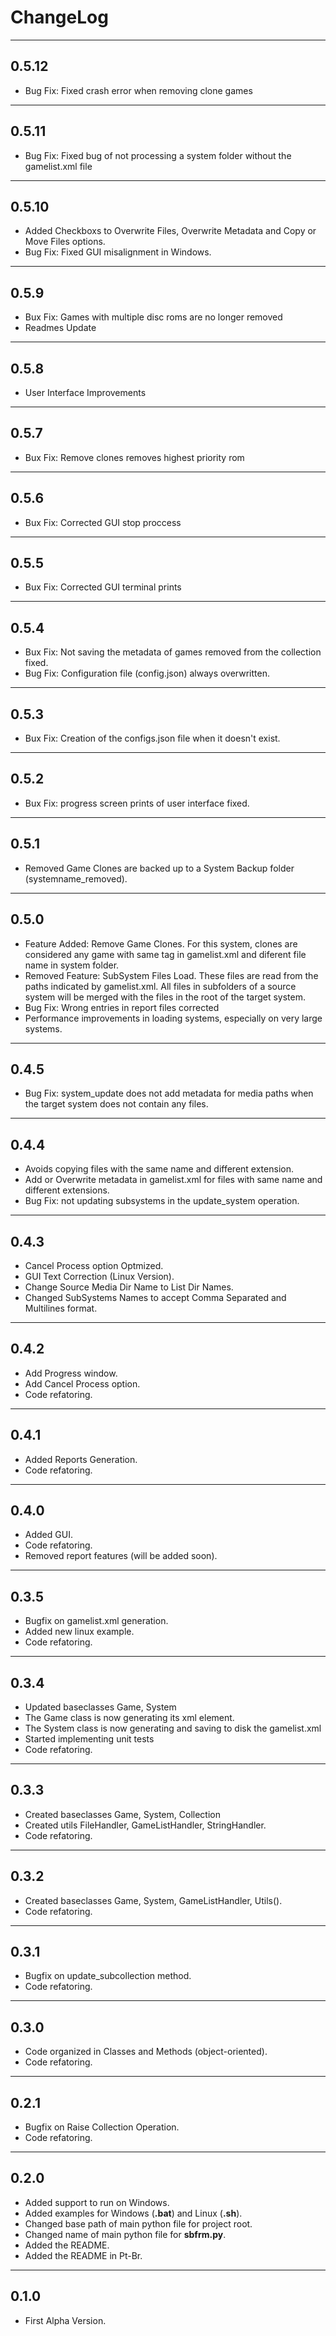 # ChangeLog

---

## 0.5.12
- Bug Fix: Fixed crash error when removing clone games

---

## 0.5.11
- Bug Fix: Fixed bug of not processing a system folder without the gamelist.xml file

---

## 0.5.10
- Added Checkboxs to Overwrite Files, Overwrite Metadata and Copy or Move Files options.
- Bug Fix: Fixed GUI misalignment in Windows.

---

## 0.5.9
- Bux Fix: Games with multiple disc roms are no longer removed
- Readmes Update

---

## 0.5.8
- User Interface Improvements

---

## 0.5.7
- Bux Fix: Remove clones removes highest priority rom

---

## 0.5.6
- Bux Fix: Corrected GUI stop proccess

---

## 0.5.5
- Bux Fix: Corrected GUI terminal prints

---

## 0.5.4
- Bux Fix: Not saving the metadata of games removed from the collection fixed.
- Bug Fix: Configuration file (config.json) always overwritten.

---

## 0.5.3
- Bux Fix: Creation of the configs.json file when it doesn't exist.

---

## 0.5.2
- Bux Fix: progress screen prints of user interface fixed.

---

## 0.5.1
- Removed Game Clones are backed up to a System Backup folder (systemname_removed).

---

## 0.5.0
- Feature Added: Remove Game Clones.
                    For this system, clones are considered any game with same <name> tag in gamelist.xml and diferent file name in system folder.
- Removed Feature: SubSystem Files Load.
                   These files are read from the paths indicated by gamelist.xml. All files in subfolders of a source system will be merged with the files in the root of the target system.
- Bug Fix: Wrong entries in report files corrected
- Performance improvements in loading systems, especially on very large systems.

---

## 0.4.5
- Bug Fix: system_update does not add metadata for media paths when the target system does not contain any files.

---

## 0.4.4
- Avoids copying files with the same name and different extension.
- Add or Overwrite metadata in gamelist.xml for files with same name and
different extensions.
- Bug Fix: not updating subsystems in the update_system operation.

---

## 0.4.3
- Cancel Process option Optmized.
- GUI Text Correction (Linux Version).
- Change Source Media Dir Name to List Dir Names.
- Changed SubSystems Names to accept Comma Separated and Multilines format.

---

## 0.4.2
- Add Progress window.
- Add Cancel Process option.
- Code refatoring.

---

## 0.4.1
- Added Reports Generation.
- Code refatoring.

---

## 0.4.0
- Added GUI.
- Code refatoring.
- Removed report features (will be added soon).

---

## 0.3.5
- Bugfix on gamelist.xml generation.
- Added new linux example.
- Code refatoring.

---

## 0.3.4
- Updated baseclasses Game, System
- The Game class is now generating its xml element.
- The System class is now generating and saving to disk the gamelist.xml
- Started implementing unit tests
- Code refatoring.

---

## 0.3.3
- Created baseclasses Game, System, Collection
- Created utils FileHandler, GameListHandler, StringHandler.
- Code refatoring.

---

## 0.3.2
- Created baseclasses Game, System, GameListHandler, Utils().
- Code refatoring.

---

## 0.3.1
- Bugfix on update_subcollection method.
- Code refatoring.

---

## 0.3.0
- Code organized in Classes and Methods (object-oriented).
- Code refatoring.

---

## 0.2.1
- Bugfix on Raise Collection Operation.
- Code refatoring.

---

## 0.2.0
- Added support to run on Windows.
- Added examples for Windows (**.bat**) and Linux (**.sh**).
- Changed base path of main python file for project root.
- Changed name of main python file for **sbfrm.py**.
- Added the README.
- Added the README in Pt-Br.

---

## 0.1.0
- First Alpha Version.
